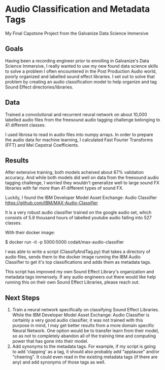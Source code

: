 # Audio Classification and Metadata Tags

My Final Capstone Project from the Galvanize Data Science Immersive

Goals
-----------------------
Having been a recording engineer prior to enrolling in Galvanize's Data Science Immersive, I really wanted to use my new found data science skills to solve a problem I often encountered in the Post Production Audio world, poorly organized and labelled sound effect libraries. I set out to solve that problem by creating an audio classification model to help organize and tag  Sound Effect directories/libraries.

Data
-----------------------

Trained a convolutional and recurrent neural network on about 10,000 labelled audio files from the freesound audio tagging challenge belonging to 41 different classes.

I used librosa to read in audio files into numpy arrays. In order to prepare the audio data for machine learning, I calculated Fast Fourier Transforms (FFT) and Mel Cepstral Coefficients.

Results
-----------------------
After extensive training, both models acheived about 67% validation accuracy. And while both models did well on data from the freesound audio tagging challenge, I worried they wouldn't generalize well to large sound FX libraries with far more than 41 different types of sound FX.

Luckily, I found the IBM Developer Model Asset Exchange: Audio Classifier https://github.com/IBM/MAX-Audio-Classifier

It is a very robust audio classifier trained on the google audio set, which consists of 5.8 thousand hours of labelled youtube audio falling into 527 classes.

With their docker image:

$ docker run -it -p 5000:5000 codait/max-audio-classifier

I was able to write a script (ClassifyAndTag.py) that takes a directory of audio files, sends them to the docker image running the IBM Audio Classifier to get it's top classifications and adds them as metadata tags.

This script has improved my own Sound Effect Library's organization and metadata tags immensely. If any audio engineers out there would like help running this on their own Sound Effect Libraries, please reach out.

Next Steps
-----------------------
1) Train a neural network specifically on classifying Sound Effect Libraries. While the IBM Developer Model Asset Exchange: Audio Classifier is certainly a very good audio classifier, it was not trained with this purpose in mind, I may get better results from a more domain specific Neural Network. One option would be to transfer learn from their model, so as not to completely abandon all of the training time and computing power that has gone into their model.
2) Add synonyms to the metadata tags. For example, if my script is going to add 'clapping' as a tag, it should also probably add "applause" and/or "cheering". It could even read in the existing metadata tags (if there are any) and add synonyms of those tags as well.
